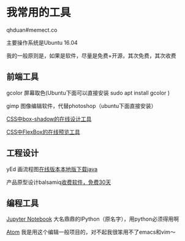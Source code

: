 
# 我常用的工具

qhduan#memect.co

主要操作系统是Ubuntu 16.04

我的一般原则是，如果是软件，尽量是免费+开源，其次免费，其次收费

## 前端工具

gcolor 屏幕取色(Ubuntu下面可以直接安装 sudo apt install gcolor )

gimp 图像编辑软件，代替photoshop（ubuntu下面直接安装）

[CSS中box-shadow的在线设计工具](http://www.cssmatic.com/box-shadow)

[CSS中FlexBox的在线预览工具](http://the-echoplex.net/flexyboxes)


## 工程设计

yEd 画流程图[在线版本](https://www.yworks.com/yed-live/)[本地版下载java](https://www.yworks.com/downloads#yEd)

产品原型设计balsamiq[收费软件，免费30天](https://balsamiq.com/products/mockups/)

## 编程工具

[Jupyter Notebook](http://jupyter.org/) 大名鼎鼎的IPython（原名字），用python必须得用啊

[Atom](https://atom.io/) 我是用这个编辑一般项目的，对不起我很笨用不了emacs和vim～


